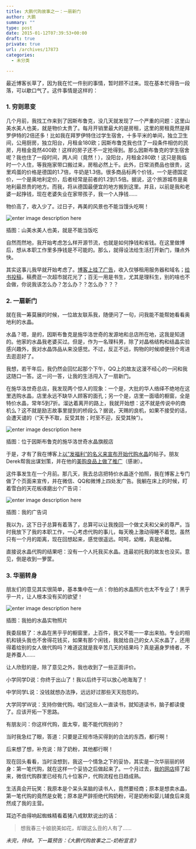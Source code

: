 ```yaml
---
title: 大鹏代购故事之一：一扇新门
author: 大鹏
summary: ""
type: post
date: 2015-01-12T07:39:53+00:00
draft: true
private: true
url: /archives/17873
categories:
  - 未分类

---
```

最近博客长草了，因为我在忙一件别的事情，暂时顾不过来。现在基本忙得告一段落，可以歇口气了。这件事情是这样的：

### 1. 穷则思变

几个月前，我找工作来到了因斯布鲁克，没几天就发现了一个严重的问题：这里山美水美人也美，就是物价太贵了。每月开销里最大的是房租，这里的房租竟然是拜罗伊特的2倍还多！比如我在拜罗伊特住过学生宿舍，十多平米的单间，独立卫生间，公用厨房，独立阳台，月租金180欧；因斯布鲁克我也住了一段条件相仿的民房，月租金竟然400欧！这样的房子还不一定抢得到。那么因斯布鲁克的学生宿舍呢？我也住了一段时间，两人间（竟然！），没阳台，月租金280欧！这只是我临时一个人住，等我拖家带口搬过来，房租必然上千。此外，日常消费品也很贵，这里鸡蛋的价格是德国的1.7倍，牛奶是1.3倍。很多商品标两个价钱，一个是德国定价，一个是奥地利定价，后者经常是前者的1.2到1.5倍。据说，这个旅游城市是奥地利最昂贵的地方。而我，将从德国最便宜的地方搬到这里。并且，以前是我和老婆一起挣钱，现在老婆失业在家带孩子，我一个人挣钱……

物价高了，收入少了。过日子，再美的风景也不能当馒头吃啊！

![enter image description here][1]

插图：山美水美人也美，就是不能当饭吃

自然而然地，我开始考虑怎么样开源节流，也就是如何挣钱和省钱。在这里做博后，想从本职工作里多挣钱是不可能的。那么，就得设法给生活打开新门，赚点外快。

其实这事儿我早就开始考虑了。[博客上挂了广告][2]，收入仅够租用服务器和域名；[给书投稿][3]，稿费逛一次超市就花光了；百无一用是书生，尤其是理科生，别的啥也不会做，你说我该怎么办？怎么办？？怎么办？？？

### 2. 一扇新门

就在我一筹莫展的时候，一位故友联系我，随便问了一句，问我能不能帮她看看奥地利的水晶。

水晶？嗯，是的，因斯布鲁克是施华洛世奇的发源地和总店所在地，这我是知道的。他家的水晶我老婆买过。但是，作为一名理科男，除了对晶格结构和结晶实验感兴趣外，我对水晶饰品从来没感觉。不过，反正不远，购物的时候顺便拐个弯进去逛逛好了。

我想，若干年后，我仍然会回忆起那个下午，QQ上的故友这漫不经心的一问和我这随口一答。这一问一答，让我的生活闯入了一扇新门。

在施华洛世奇总店，我发现两个惊人的现象：一个是，大批的华人络绎不绝地在这里选购水晶，店里永远不缺华人顾客的面孔；另一个是，店里一面墙的橱窗，全是特价水晶，常年5到7折。溜达着离开的路上，我就开始想：这不就是传说中的商机么？这不就是励志故事里提到的桥段么？据说，天赐的良机，如果不接受的话，会遭天谴的（“天予不取，反受其咎；时至不迎，反受其殃”）。

![enter image description here][4]

插图：位于因斯布鲁克的施华洛世奇水晶旗舰店

于是，才有了我在博客上[以”发福利“的名义来宣布开始代购水晶][5]的帖子。朋友Derek帮我出谋划策，并在他的[美购良品上做了推广][6]（感谢）。

这件事发生在一个月前。那几天，我去总店把特价水晶逐个拍照，我在博客上专门做了个页面来宣传，并在微信、QQ和微博上四处发广告。我躺在床上的时候，盯着雪白的天花板琢磨出个广告词：

![enter image description here][7]

插图：我的广告词

我以为，这下日子总算有着落了，总算可以让我挽回一个做丈夫和父亲的尊严。当时我放下了我的本职工作，一心考虑代购的事儿，每天晚上激动得睡不着觉。虽然只有一个月的距离，现在回想起来，感觉很遥远。呵呵，幼稚，真是幼稚。

直接说水晶代购的结果吧：没有一个人托我买水晶。连最初托我的故友也没买。意见，倒是收到一箩筐。

### 3. 华丽转身

朋友们的意见其实很简单，基本集中在一点：你拍的水晶照片也太不专业了！黑乎乎一片，让人根本没有买的欲望！

![enter image description here][8]

插图：我拍的水晶实物照片

我委屈极了：水晶在黑乎乎的橱窗里，上百件，我又不能一一拿出来拍。专业的相机和镜头我也不舍得花钱买，如果有那个闲钱，我就给自己的女人买水晶了，还用得着给别的女人做代购吗？难道这就是我辛苦几天的结果吗？真是遍身罗绮者，不是养蚕人……

让人欣慰的是，除了意见之外，我也收到了一些正面评价。

小学同学D说：你终于出山了！我以后终于可以放心地海淘了！

中学同学L说：没钱就想办法挣，远远好过那些天天抱怨的。

大学同学W说：支持你做代购。咱们这些人一直读书，就知道读书，脑子都读傻了。应该开拓一下思路。

有朋友问：你这样代购，面太窄，能不能代购别的？

当时我急红了眼，答道：只要是正规市场买得到的合法的东西，都行啊！

后来想了想，补充说：除了奶粉，其他都行啊！

现在回头看看，当时没想到，我这一个情急之下的妥协，其实是一次华丽丽的转身：第一笔代购，就在这样一个妥协之后做起来了。一个月过去，[我的网店][9]搭了起来，微信代购群里已经有几十位客户，代购流程也日趋成熟。

生活真会开玩笑：我原本是个呆头呆脑的读书人，竟然要经商；原本是想卖水晶，第一笔代购的竟然是女靴；原本是严辞拒绝代购奶粉，可是奶粉和婴儿辅食后来竟然成了我的主营。

耳边不由得响起蜘蛛精看着猪八戒默默说出的话：

> 想我春三十娘貌美如花，却跟这么丑的人有了……

_未完，待续。下一篇预告：《大鹏代购故事之二-奶粉宣言》_

 [1]: https://ix7kqq-bn1305.files.1drv.com/y2pMDrLSY_URObiYD39KtWhfPesORJFf0vdUkw7W0BLI1KgSaVIjpIJCQh803jYJiyMnVCxk-zpTJaxIe_s06JqtC9robBBRuxpUCizZ4gybhqr6720IgNJCGcQuSgm923eUnXxrEBnEjDp9jlXU3PMGA/2015-01-12_daigou1.jpg
 [2]: http://dapengde.com/archives/17260
 [3]: http://dapengde.com/archives/17163
 [4]: https://ix7kqq-bn1305.files.1drv.com/y2pw-hQENoiocxhbLiJ4iT0NsWyIsFW2r6vKCHTh6si5TpfZ6iItBjp-xoPDo6Zr_269dpoHCKDOaQH8w5LLvvXxZiB1E6AdnBRepiG5KSbViv_Km9m6ZpX0QPVxIbwqQSPyrz9gLXl0Rj-IEtL9rTYXQ/2015-01-12_daigou2.jpg
 [5]: http://dapengde.com/archives/17787
 [6]: https://liangpin.us/swarovski/
 [7]: https://gwkpxq-bn1305.files.1drv.com/y2p40opEGuD16g4Ch7_vs_Lo9CcxmHsAl-q-kyTq-jD2OUGDz2lVMJ9yGcGpGl8_d8VVeewPfwc-lwXylzOAib5anvK1X4oPUp7YdPToZUW5pMS9M475KGMUMKuc2vRjnuBm8CSy3rez2fvU-JO54xgTw/2014-12-04_swarovskidapeng.jpg
 [8]: https://ix7kqq-bn1305.files.1drv.com/y2ph6kBpAfabtt7qWMF0nGtCUT6QwlqA-POZOHk0TYRcPEh636VY_qDh-8sNapLsUaOYtSrfbVRZqezDgqyZ3fttNfWVR4vZ6Y45uM-lJon-gVX6JHEbiWA4w_ZJJdaOMszLW60BUjRs8S9noACwVQypg/2015-01-12_daigou3.jpg
 [9]: http://dapengde.com/daigou/
